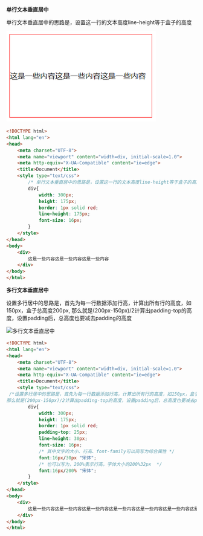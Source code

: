 **单行文本垂直居中**

单行文本垂直居中的思路是，设置这一行的文本高度line-height等于盒子的高度

![单行文本垂直居中](.\images\单行文本垂直居中.png)

```html
<!DOCTYPE html>
<html lang="en">
<head>
    <meta charset="UTF-8">
    <meta name="viewport" content="width=div, initial-scale=1.0">
    <meta http-equiv="X-UA-Compatible" content="ie=edge">
    <title>Document</title>
    <style type="text/css">
        /* 单行文本垂直居中的思路是，设置这一行的文本高度line-height等于盒子的高度 */
        div{
            width: 300px;
            height: 175px;
            border: 1px solid red;
            line-height: 175px;
            font-size: 16px;
        }
    </style>
</head>
<body>
    <div>
        这是一些内容这是一些内容这是一些内容 
    </div>
</body>
</html>
```



**多行文本垂直居中**

设置多行居中的思路是，首先为每一行数据添加行高，计算出所有行的高度，如150px，盒子总高度200px,
那么就是(200px-150px)/2计算出padding-top的高度，设置padding后，总高度也要减去padding的高度

![多行文本垂直居中](E:\workspace\wxPythonCode\Note\web框架\images\多行文本垂直居中.png)

```html
<!DOCTYPE html>
<html lang="en">
<head>
    <meta charset="UTF-8">
    <meta name="viewport" content="width=div, initial-scale=1.0">
    <meta http-equiv="X-UA-Compatible" content="ie=edge">
    <title>Document</title>
    <style type="text/css">
 /*设置多行居中的思路是，首先为每一行数据添加行高，计算出所有行的高度，如150px，盒子总高度200px,
那么就是(200px-150px)/2计算出padding-top的高度，设置padding后，总高度也要减去padding的高度*/
        div{
            width: 300px;
            height: 175px;
            border: 1px solid red;
            padding-top: 25px;
            line-height: 30px;
            font-size: 16px;
            /* 其中文字的大小、行高、font-family可以简写为综合属性 */
            font:16px/30px "宋体";
            /* 也可以写为，200%表示行高，字体大小的200%32px  */
            font:16px/200% "宋体";
        }
    </style>
</head>
<body>
    <div>
        这是一些内容这是一些内容这是一些内容这是一些内容这是一些内容这是一些内容这是一些内容这是一些内容这是一些内容这是一些内容这是一些内容这是一些内容这是一些内容
    </div>
</body>
</html>
```


